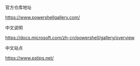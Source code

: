 官方仓库地址

https://www.powershellgallery.com/

中文说明

https://docs.microsoft.com/zh-cn/powershell/gallery/overview

中文站点

https://www.pstips.net/
